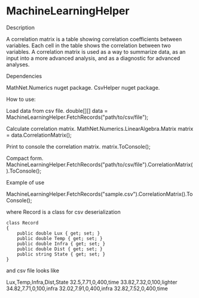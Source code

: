 # MachineLearningHelper

Description

A correlation matrix is a table showing correlation coefficients between variables. Each cell in the table shows the correlation between two variables. A correlation matrix is used as a way to summarize data, as an input into a more advanced analysis, and as a diagnostic for advanced analyses.

Dependencies

MathNet.Numerics nuget package.
CsvHelper nuget package.

How to use:

Load data from csv file.
double[][] data = MachineLearningHelper.FetchRecords<T>("path/to/csv/file");

Calculate correlation matrix.
MathNet.Numerics.LinearAlgebra.Matrix<double> matrix = data.CorrelationMatrix();

Print to console the correlation matrix.
matrix.ToConsole();

Compact form.
MachineLearningHelper.FetchRecords<T>("path/to/csv/file").CorrelationMatrix().ToConsole();

Example of use

MachineLearningHelper.FetchRecords<Record>("sample.csv").CorrelationMatrix().ToConsole();

where Record is a class for csv deserialization

    class Record
    {
        public double Lux { get; set; }
        public double Temp { get; set; }
        public double Infra { get; set; }
        public double Dist { get; set; }
        public string State { get; set; }
    }
    
and csv file looks like

Lux,Temp,Infra,Dist,State
32.5,7.71,0,400,time
33.82,7.32,0,100,lighter
34.82,7.71,0,100,infra
32.02,7.91,0,400,infra
32.82,7.52,0,400,time
